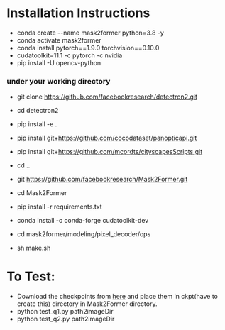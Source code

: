 # Installation Instructions

- conda create --name mask2former python=3.8 -y
- conda activate mask2former
- conda install pytorch==1.9.0 torchvision==0.10.0 
- cudatoolkit=11.1 -c pytorch -c nvidia
- pip install -U opencv-python

### under your working directory
- git clone https://github.com/facebookresearch/detectron2.git
- cd detectron2
- pip install -e .
- pip install git+https://github.com/cocodataset/panopticapi.git
- pip install git+https://github.com/mcordts/cityscapesScripts.git

- cd ..
- git https://github.com/facebookresearch/Mask2Former.git
- cd Mask2Former
- pip install -r requirements.txt
- conda install -c conda-forge cudatoolkit-dev
- cd mask2former/modeling/pixel_decoder/ops
- sh make.sh



# To Test:
- Download the checkpoints from [here](https://drive.google.com/drive/folders/1HOPkNu-PNNKSOTITbIfs6gE1IiINOigD?usp=share_link) and place them in ckpt(have to create this) directory in Mask2Former directory.
- python test_q1.py path2imageDir
- python test_q2.py path2imageDir
